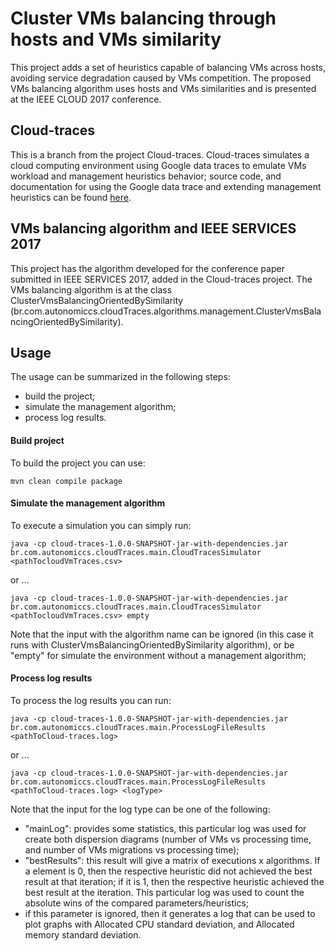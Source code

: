 # Cluster VMs balancing through hosts and VMs similarity 

This project adds a set of heuristics capable of balancing VMs across hosts, avoiding service degradation caused by VMs competition. The proposed VMs balancing algorithm uses hosts and VMs similarities and is presented at the IEEE CLOUD 2017 conference.

## Cloud-traces
This is a branch from the project Cloud-traces. Cloud-traces simulates a cloud computing environment using Google data traces to emulate VMs workload and management heuristics behavior; source code, and documentation for using the Google data trace and extending management heuristics can be found <a href="https://github.com/Autonomiccs/cloud-traces">here</a>.

## VMs balancing algorithm and IEEE SERVICES 2017

This project has the algorithm developed for the conference paper submitted in IEEE SERVICES 2017, added in the Cloud-traces project. The VMs balancing algorithm is at the class ClusterVmsBalancingOrientedBySimilarity (br.com.autonomiccs.cloudTraces.algorithms.management.ClusterVmsBalancingOrientedBySimilarity).
 
## Usage
The usage can be summarized in the following steps:
* build the project;
* simulate the management algorithm;
* process log results.

#### Build project
To build the project you can use:

```
mvn clean compile package
```

#### Simulate the management algorithm

To execute a simulation you can simply run:
```
java -cp cloud-traces-1.0.0-SNAPSHOT-jar-with-dependencies.jar br.com.autonomiccs.cloudTraces.main.CloudTracesSimulator <pathTocloudVmTraces.csv>
```

or ...

```
java -cp cloud-traces-1.0.0-SNAPSHOT-jar-with-dependencies.jar br.com.autonomiccs.cloudTraces.main.CloudTracesSimulator <pathTocloudVmTraces.csv> empty
```

Note that the input with the algorithm name can be ignored (in this case it runs with ClusterVmsBalancingOrientedBySimilarity algorithm), or be "empty" for simulate the environment without a management algorithm;

#### Process log results

To process the log results you can run:

```
java -cp cloud-traces-1.0.0-SNAPSHOT-jar-with-dependencies.jar br.com.autonomiccs.cloudTraces.main.ProcessLogFileResults <pathToCloud-traces.log>
```

or ...

```
java -cp cloud-traces-1.0.0-SNAPSHOT-jar-with-dependencies.jar br.com.autonomiccs.cloudTraces.main.ProcessLogFileResults <pathToCloud-traces.log> <logType>
```

Note that the input for the log type can be one of the following:
* "mainLog": provides some statistics, this particular log was used for create both dispersion diagrams (number of VMs vs processing time, and number of VMs migrations vs processing time);
* "bestResults": this result will give a matrix of executions x algorithms. If a element is 0, then the respective heuristic did not achieved the best result at that iteration; if it is 1, then the respective heuristic achieved the best result at the iteration. This particular log was used to count the absolute wins of the compared parameters/heuristics;
* if this parameter is ignored, then it generates a log that can be used to plot graphs with Allocated CPU standard deviation, and Allocated memory standard deviation.


